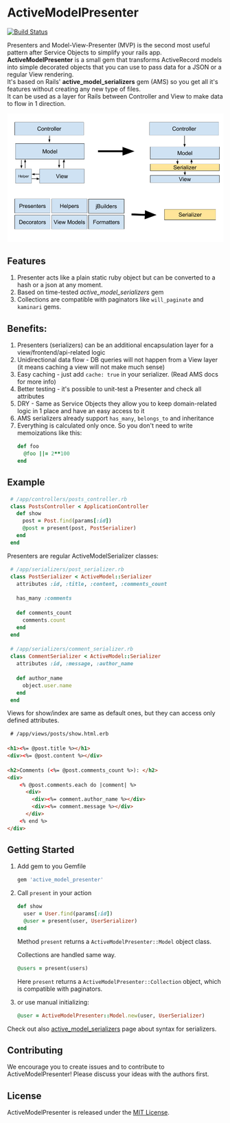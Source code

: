 # ActiveModelPresenter
[![Build Status](https://travis-ci.org/smostovoy/active_model_presenter.svg?branch=master)](https://travis-ci.org/smostovoy/active_model_presenter)

Presenters and Model-View-Presenter (MVP) is the second most useful pattern after Service Objects to simplify your rails app.  
**ActiveModelPresenter** is a small gem that transforms ActiveRecord models into simple decorated objects that you can use to pass data for a JSON or a regular View rendering.  
It's based on Rails' **active_model_serializers** gem (AMS) so you get all it's features without creating any new type of files.  
It can be used as a layer for Rails between Controller and View to make data to flow in 1 direction. 

![mvcs](/doc/mvc-to-mvcs.png)
    
## Features
1. Presenter acts like a plain static ruby object but can be converted to a hash or a json at any moment.
2. Based on time-tested _active_model_serializers_ gem
3. Collections are compatible with paginators like `will_paginate` and `kaminari` gems.

## Benefits:
1. Presenters (serializers) can be an additional encapsulation layer for a view/frontend/api-related logic
2. Unidirectional data flow -  DB queries will not happen from a View layer (it means caching a view will not make much sense)
3. Easy caching - just add `cache: true` in your serializer. (Read AMS docs for more info) 
4. Better testing - it's possible to unit-test a Presenter and check all attributes
5. DRY - Same as Service Objects they allow you to keep domain-related logic in 1 place and have an easy access to it
6. AMS serializers already support `has_many`, `belongs_to` and inheritance
7. Everything is calculated only once. So you don't need to write memoizations like this:
    ```ruby
    def foo
      @foo ||= 2**100
    end
    ```
    
## Example
```ruby
 # /app/controllers/posts_controller.rb
 class PostsController < ApplicationController
   def show  
     post = Post.find(params[:id])
     @post = present(post, PostSerializer)
   end
 end
``` 

Presenters are regular ActiveModelSerializer classes: 
```ruby
 # /app/serializers/post_serializer.rb
 class PostSerializer < ActiveModel::Serializer
   attributes :id, :title, :content, :comments_count
     
   has_many :comments
     
   def comments_count
     comments.count
   end
 end 
 
 # /app/serializers/comment_serializer.rb
 class CommentSerializer < ActiveModel::Serializer
   attributes :id, :message, :author_name
     
   def author_name
     object.user.name
   end
 end   
```

Views for show/index are same as default ones, but they can access only defined attributes.
```html
 # /app/views/posts/show.html.erb

<h1><%= @post.title %></h1>
<div><%= @post.content %></div>

<h2>Comments (<%= @post.comments_count %>): </h2>
<div>
    <% @post.comments.each do |comment| %>
      <div>
        <div><%= comment.author_name %></div>
        <div><%= comment.message %></div>
      </div>  
    <% end %>
</div>
```

## Getting Started

1. Add gem to you Gemfile
    
    ```ruby
    gem 'active_model_presenter'
    ```
 
2. Call `present` in your action
    
    ```ruby
    def show  
      user = User.find(params[:id])
      @user = present(user, UserSerializer)
    end  
    ```

   Method `present` returns a `ActiveModelPresenter::Model` object class.  

   Collections are handled same way.
   
   ```ruby
   @users = present(users)
   ```  
     
   Here `present` returns a `ActiveModelPresenter::Collection` object, which is compatible with paginators.
       
3. or use manual initializing:
   ```ruby
   @user = ActiveModelPresenter::Model.new(user, UserSerializer)
   ```

Check out also [active_model_serializers](https://github.com/rails-api/active_model_serializers/tree/v0.10.6) page about syntax for serializers.

## Contributing

We encourage you to create issues and to contribute to ActiveModelPresenter! Please discuss your ideas with the authors first.


## License

ActiveModelPresenter is released under the [MIT License](http://www.opensource.org/licenses/MIT).